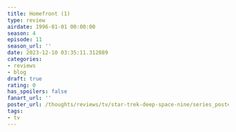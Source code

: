 ```yaml
---
title: Homefront (1)
type: review
airdate: 1996-01-01 00:00:00
season: 4
episode: 11
season_url: ''
date: 2023-12-10 03:35:11.312089
categories:
- reviews
- blog
draft: true
rating: 0
has_spoilers: false
fanart_url: ''
poster_url: /thoughts/reviews/tv/star-trek-deep-space-nine/series_poster.jpg
tags:
- tv
---
```


